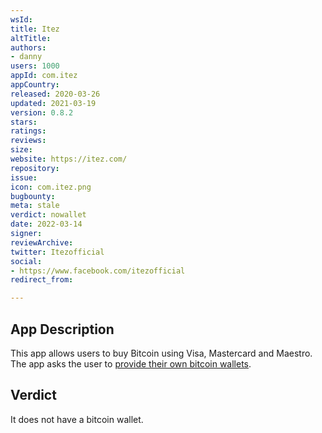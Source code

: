 ```yaml
---
wsId: 
title: Itez
altTitle: 
authors:
- danny
users: 1000
appId: com.itez
appCountry: 
released: 2020-03-26
updated: 2021-03-19
version: 0.8.2
stars: 
ratings: 
reviews: 
size: 
website: https://itez.com/
repository: 
issue: 
icon: com.itez.png
bugbounty: 
meta: stale
verdict: nowallet
date: 2022-03-14
signer: 
reviewArchive: 
twitter: Itezofficial
social:
- https://www.facebook.com/itezofficial
redirect_from: 

---
```


## App Description

This app allows users to buy Bitcoin using Visa, Mastercard and Maestro. The app asks the user to [provide their own bitcoin wallets](https://twitter.com/BitcoinWalletz/status/1459093498544623617).

## Verdict

It does not have a bitcoin wallet.
